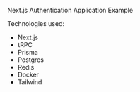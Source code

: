 Next.js Authentication Application Example

Technologies used:

- Next.js
- tRPC
- Prisma
- Postgres
- Redis
- Docker
- Tailwind
